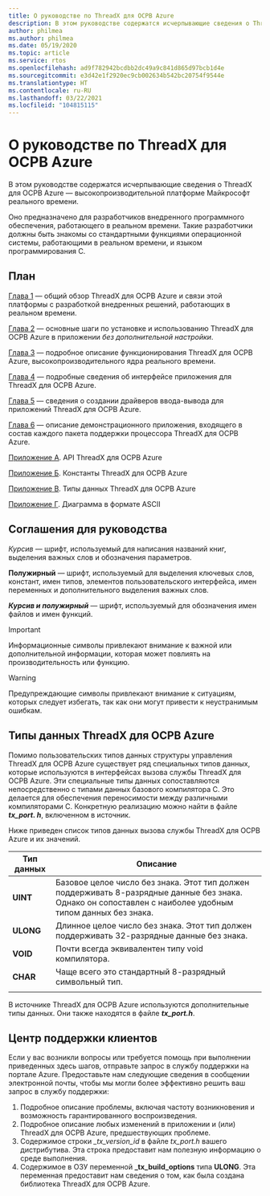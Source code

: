 ```yaml
---
title: О руководстве по ThreadX для ОСРВ Azure
description: В этом руководстве содержатся исчерпывающие сведения о ThreadX для ОСРВ Azure — высокопроизводительной платформе Майкрософт реального времени.
author: philmea
ms.author: philmea
ms.date: 05/19/2020
ms.topic: article
ms.service: rtos
ms.openlocfilehash: ad9f782942bcdbb2dc49a9c841d865d97bcb1d4e
ms.sourcegitcommit: e3d42e1f2920ec9cb002634b542bc20754f9544e
ms.translationtype: HT
ms.contentlocale: ru-RU
ms.lasthandoff: 03/22/2021
ms.locfileid: "104815115"
---
```

# <a name="about-the-azure-rtos-threadx-guide"></a>О руководстве по ThreadX для ОСРВ Azure

В этом руководстве содержатся исчерпывающие сведения о ThreadX для ОСРВ Azure — высокопроизводительной платформе Майкрософт реального времени. 

Оно предназначено для разработчиков внедренного программного обеспечения, работающего в реальном времени. Такие разработчики должны быть знакомы со стандартными функциями операционной системы, работающими в реальном времени, и языком программирования C.

## <a name="organization"></a>План

[Глава 1](chapter1.md) — общий обзор ThreadX для ОСРВ Azure и связи этой платформы с разработкой внедренных решений, работающих в реальном времени.

[Глава 2](chapter2.md) — основные шаги по установке и использованию ThreadX для ОСРВ Azure в приложении *без дополнительной настройки*.

[Глава 3](chapter3.md) — подробное описание функционирования ThreadX для ОСРВ Azure, высокопроизводительного ядра реального времени.

[Глава 4](chapter4.md) — подробные сведения об интерфейсе приложения для ThreadX для ОСРВ Azure.

[Глава 5](chapter5.md) — сведения о создании драйверов ввода-вывода для приложений ThreadX для ОСРВ Azure.

[Глава 6](chapter6.md) — описание демонстрационного приложения, входящего в состав каждого пакета поддержки процессора ThreadX для ОСРВ Azure.

[Приложение A](appendix-a.md). API ThreadX для ОСРВ Azure

[Приложение Б](appendix-b.md). Константы ThreadX для ОСРВ Azure

[Приложение В](appendix-c.md). Типы данных ThreadX для ОСРВ Azure

[Приложение Г](appendix-d.md). Диаграмма в формате ASCII

## <a name="guide-conventions"></a>Соглашения для руководства

*Курсив* — шрифт, используемый для написания названий книг, выделения важных слов и обозначения параметров.

**Полужирный** — шрифт, используемый для выделения ключевых слов, констант, имен типов, элементов пользовательского интерфейса, имен переменных и дополнительного выделения важных слов.

***Курсив и полужирный*** — шрифт, используемый для обозначения имен файлов и имен функций.

> [!IMPORTANT]
> Информационные символы привлекают внимание к важной или дополнительной информации, которая может повлиять на производительность или функцию.

> [!WARNING]
> Предупреждающие символы привлекают внимание к ситуациям, которых следует избегать, так как они могут привести к неустранимым ошибкам.

## <a name="azure-rtos-threadx-data-types"></a>Типы данных ThreadX для ОСРВ Azure

Помимо пользовательских типов данных структуры управления ThreadX для ОСРВ Azure существует ряд специальных типов данных, которые используются в интерфейсах вызова службы ThreadX для ОСРВ Azure. Эти специальные типы данных сопоставляются непосредственно с типами данных базового компилятора C. Это делается для обеспечения переносимости между различными компиляторами C. Конкретную реализацию можно найти в файле ***tx_port. h***, включенном в источник.

Ниже приведен список типов данных вызова службы ThreadX для ОСРВ Azure и их значений.

| Тип данных  | Описание |
| -------- | ------------------------------------------------------------------------------------------------------------------------------------ |
| **UINT** | Базовое целое число без знака. Этот тип должен поддерживать 8-разрядные данные без знака. Однако он сопоставлен с наиболее удобным типом данных без знака. |
| **ULONG** | Длинное целое число без знака. Этот тип должен поддерживать 32-разрядные данные без знака. |
| **VOID** | Почти всегда эквивалентен типу void компилятора. |
| **CHAR** | Чаще всего это стандартный 8-разрядный символьный тип. |
|  |  |

В источнике ThreadX для ОСРВ Azure используются дополнительные типы данных. Они также находятся в файле ***tx_port.h***.

## <a name="customer-support-center"></a>Центр поддержки клиентов

Если у вас возникли вопросы или требуется помощь при выполнении приведенных здесь шагов, отправьте запрос в службу поддержки на портале Azure. Предоставьте нам следующие сведения в сообщении электронной почты, чтобы мы могли более эффективно решить ваш запрос в службу поддержки:

1. Подробное описание проблемы, включая частоту возникновения и возможность гарантированного воспроизведения.
2. Подробное описание любых изменений в приложении и (или) ThreadX для ОСРВ Azure, предшествующих проблеме.
3. Содержимое строки *_tx_version_id* в файле *tx_port.h* вашего дистрибутива. Эта строка предоставит нам полезную информацию о среде выполнения.
4. Содержимое в ОЗУ переменной **_tx_build_options** типа **ULONG**. Эта переменная предоставит нам сведения о том, как была создана библиотека ThreadX для ОСРВ Azure.
